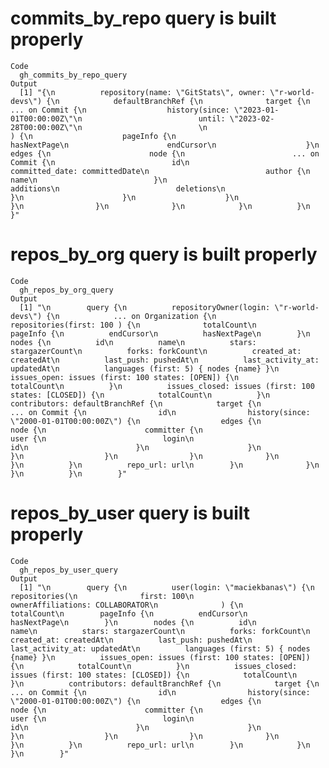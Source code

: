 # commits_by_repo query is built properly

    Code
      gh_commits_by_repo_query
    Output
      [1] "{\n          repository(name: \"GitStats\", owner: \"r-world-devs\") {\n            defaultBranchRef {\n              target {\n                ... on Commit {\n                  history(since: \"2023-01-01T00:00:00Z\"\n                          until: \"2023-02-28T00:00:00Z\"\n                          \n                          ) {\n                    pageInfo {\n                      hasNextPage\n                      endCursor\n                    }\n                    edges {\n                      node {\n                        ... on Commit {\n                          id\n                          committed_date: committedDate\n                          author {\n                            name\n                          }\n                          additions\n                          deletions\n                        }\n                      }\n                    }\n                  }\n                }\n              }\n            }\n          }\n        }"

# repos_by_org query is built properly

    Code
      gh_repos_by_org_query
    Output
      [1] "\n        query {\n          repositoryOwner(login: \"r-world-devs\") {\n            ... on Organization {\n              repositories(first: 100 ) {\n              totalCount\n        pageInfo {\n          endCursor\n          hasNextPage\n        }\n        nodes {\n          id\n          name\n          stars: stargazerCount\n          forks: forkCount\n          created_at: createdAt\n          last_push: pushedAt\n          last_activity_at: updatedAt\n          languages (first: 5) { nodes {name} }\n          issues_open: issues (first: 100 states: [OPEN]) {\n            totalCount\n          }\n          issues_closed: issues (first: 100 states: [CLOSED]) {\n            totalCount\n          }\n          contributors: defaultBranchRef {\n            target {\n              ... on Commit {\n                id\n                history(since: \"2000-01-01T00:00:00Z\") {\n                  edges {\n                    node {\n                      committer {\n                        user {\n                          login\n                          id\n                        }\n                      }\n                    }\n                  }\n                }\n              }\n            }\n          }\n          repo_url: url\n        }\n              }\n            }\n          }\n        }"

# repos_by_user query is built properly

    Code
      gh_repos_by_user_query
    Output
      [1] "\n        query {\n          user(login: \"maciekbanas\") {\n            repositories(\n              first: 100\n              ownerAffiliations: COLLABORATOR\n              ) {\n              totalCount\n        pageInfo {\n          endCursor\n          hasNextPage\n        }\n        nodes {\n          id\n          name\n          stars: stargazerCount\n          forks: forkCount\n          created_at: createdAt\n          last_push: pushedAt\n          last_activity_at: updatedAt\n          languages (first: 5) { nodes {name} }\n          issues_open: issues (first: 100 states: [OPEN]) {\n            totalCount\n          }\n          issues_closed: issues (first: 100 states: [CLOSED]) {\n            totalCount\n          }\n          contributors: defaultBranchRef {\n            target {\n              ... on Commit {\n                id\n                history(since: \"2000-01-01T00:00:00Z\") {\n                  edges {\n                    node {\n                      committer {\n                        user {\n                          login\n                          id\n                        }\n                      }\n                    }\n                  }\n                }\n              }\n            }\n          }\n          repo_url: url\n        }\n            }\n          }\n        }"

